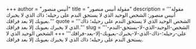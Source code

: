 +++
author = "أنيس منصور"
title = "مقولة أنيس منصور"
description = '''مقولة أنيس منصور: الشخص الوحيد الذي لا يستحق الندم على رحيله؛ ذاك الذي لا يخبرك بعيوبك إلا بعد فراقك.'''
quote = '''الشخص الوحيد الذي لا يستحق الندم على رحيله؛ ذاك الذي لا يخبرك بعيوبك إلا بعد فراقك.'''
slug = '''الشخص-الوحيد-الذي-لا-يستحق-الندم-على-رحيله؛-ذاك-الذي-لا-يخبرك-بعيوبك-إلا-بعد-فراقك'''
+++
الشخص الوحيد الذي لا يستحق الندم على رحيله؛ ذاك الذي لا يخبرك بعيوبك إلا بعد فراقك.
